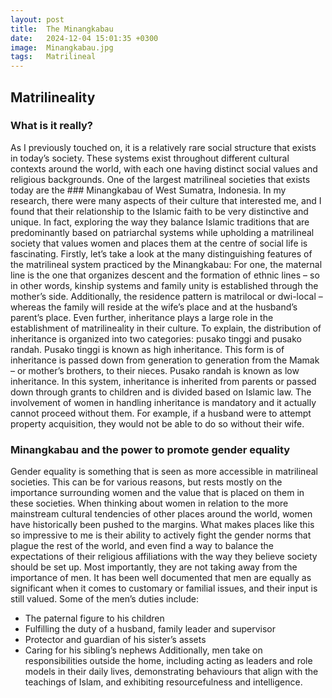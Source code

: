 ```yaml
---
layout: post
title:  The Minangkabau
date:   2024-12-04 15:01:35 +0300
image:  Minangkabau.jpg
tags:   Matrilineal
---
```

## Matrilineality
### What is it really?
As I previously touched on, it is a relatively rare social structure that exists in today’s society. These systems exist throughout different cultural contexts around the world, with each one having distinct social values and religious backgrounds. 
One of the largest matrilineal societies that exists today are the ### Minangkabau of West Sumatra, Indonesia. 
In my research, there were many aspects of their culture that interested me, and I found that their relationship to the Islamic faith to be very distinctive and unique. In fact, exploring the way they balance Islamic traditions that are predominantly based on patriarchal systems while upholding a matrilineal society that values women and places them at the centre of social life is fascinating. 
Firstly, let’s take a look at the many distinguishing features of the matrilineal system practiced by the Minangkabau:
For one, the maternal line is the one that organizes descent and the formation of ethnic lines – so in other words, kinship systems and family unity is established through the mother’s side.
Additionally, the residence pattern is matrilocal or dwi-local – whereas the family will reside at the wife’s place and at the husband’s parent’s place.
Even further, inheritance plays a large role in the establishment of matrilineality in their culture.
To explain, the distribution of inheritance is organized into two categories: pusako tinggi and pusako randah.
Pusako tinggi is known as high inheritance. This form is of inheritance is passed down from generation to generation from the Mamak – or mother’s brothers, to their nieces. 
Pusako randah is known as low inheritance. In this system, inheritance is inherited from parents or passed down through grants to children and is divided based on Islamic law. 
The involvement of women in handling inheritance is mandatory and it actually cannot proceed without them. For example, if a husband were to attempt property acquisition, they would not be able to do so without their wife.
 ### Minangkabau and the power to promote gender equality
Gender equality is something that is seen as more accessible in matrilineal societies. This can be for various reasons, but rests mostly on the importance surrounding women and the value that is placed on them in these societies. When thinking about women in relation to the more mainstream cultural tendencies of other places around the world, women have historically been pushed to the margins. 
What makes places like this so impressive to me is their ability to actively fight the gender norms that plague the rest of the world, and even find a way to balance the expectations of their religious affiliations with the way they believe society should be set up. 
Most importantly, they are not taking away from the importance of men. It has been well documented that men are equally as significant when it comes to customary or familial issues, and their input is still valued. 
Some of the men’s duties include:
-	The paternal figure to his children
-	Fulfilling the duty of a husband, family leader and supervisor
-	Protector and guardian of his sister’s assets 
-	Caring for his sibling’s nephews
Additionally, men take on responsibilities outside the home, including acting as leaders and role models in their daily lives, demonstrating behaviours that align with the teachings of Islam, and exhibiting resourcefulness and intelligence.




